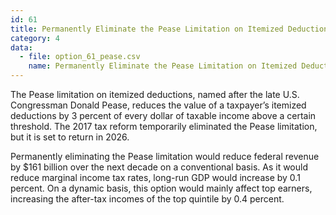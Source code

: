 ```yaml
---
id: 61
title: Permanently Eliminate the Pease Limitation on Itemized Deductions
category: 4
data:
  - file: option_61_pease.csv
    name: Permanently Eliminate the Pease Limitation on Itemized Deductions
---
```


The Pease limitation on itemized deductions, named after the late U.S. Congressman Donald Pease, reduces the value of a taxpayer’s itemized deductions by 3 percent of every dollar of taxable income above a certain threshold. The 2017 tax reform temporarily eliminated the Pease limitation, but it is set to return in 2026.

Permanently eliminating the Pease limitation would reduce federal revenue by $161 billion over the next decade on a conventional basis. As it would reduce marginal income tax rates, long-run GDP would increase by 0.1 percent. On a dynamic basis, this option would mainly affect top earners, increasing the after-tax incomes of the top quintile by 0.4 percent.
